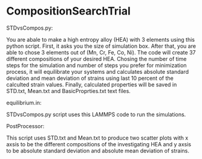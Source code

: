 # CompositionSearchTrial

STDvsCompos.py:

You are abale to make a high entropy alloy (HEA) with 3 elements using this python script. First, it asks you the size of simulation box.
After that, you are able to chose 3 elements out of (Mn, Cr, Fe, Co, Ni). The code will create 37 different compositions of your desired 
HEA. Chosing the number of time steps for the simulation and number of steps you prefer for minimization process, it will equilibrate your
systems and calculates absolute standard deviation and mean deviation of strains using last 10 percent of the calculted strain values.
Finally, calculated properties will be saved in STD.txt, Mean.txt and BasicProprties.txt text files. 

equilibrium.in:

STDvsCompos.py script uses this LAMMPS code to run the simulations.

PostProcessor:

This script uses STD.txt and Mean.txt to produce two scatter plots with x axsis to be the different compositions of the investigating HEA
and y axsis to be absolute standard deviation and absolute mean deviation of strains.
